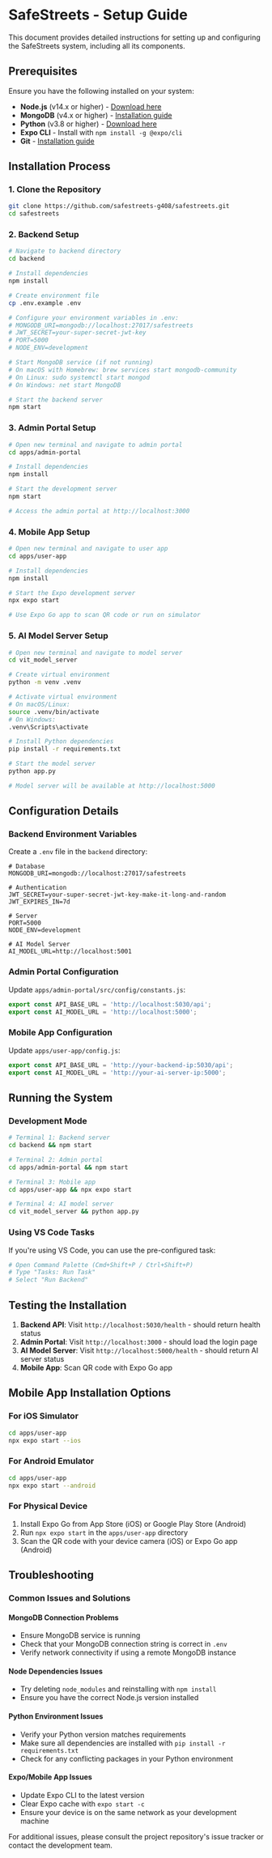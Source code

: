 # SafeStreets - Setup Guide

This document provides detailed instructions for setting up and configuring the SafeStreets system, including all its components.

## Prerequisites

Ensure you have the following installed on your system:

- **Node.js** (v14.x or higher) - [Download here](https://nodejs.org/)
- **MongoDB** (v4.x or higher) - [Installation guide](https://docs.mongodb.com/manual/installation/)
- **Python** (v3.8 or higher) - [Download here](https://python.org/)
- **Expo CLI** - Install with `npm install -g @expo/cli`
- **Git** - [Installation guide](https://git-scm.com/book/en/v2/Getting-Started-Installing-Git)

## Installation Process

### 1. Clone the Repository
```bash
git clone https://github.com/safestreets-g408/safestreets.git
cd safestreets
```

### 2. Backend Setup
```bash
# Navigate to backend directory
cd backend

# Install dependencies
npm install

# Create environment file
cp .env.example .env

# Configure your environment variables in .env:
# MONGODB_URI=mongodb://localhost:27017/safestreets
# JWT_SECRET=your-super-secret-jwt-key
# PORT=5000
# NODE_ENV=development

# Start MongoDB service (if not running)
# On macOS with Homebrew: brew services start mongodb-community
# On Linux: sudo systemctl start mongod
# On Windows: net start MongoDB

# Start the backend server
npm start
```

### 3. Admin Portal Setup
```bash
# Open new terminal and navigate to admin portal
cd apps/admin-portal

# Install dependencies
npm install

# Start the development server
npm start

# Access the admin portal at http://localhost:3000
```

### 4. Mobile App Setup
```bash
# Open new terminal and navigate to user app
cd apps/user-app

# Install dependencies
npm install

# Start the Expo development server
npx expo start

# Use Expo Go app to scan QR code or run on simulator
```

### 5. AI Model Server Setup
```bash
# Open new terminal and navigate to model server
cd vit_model_server

# Create virtual environment
python -m venv .venv

# Activate virtual environment
# On macOS/Linux:
source .venv/bin/activate
# On Windows:
.venv\Scripts\activate

# Install Python dependencies
pip install -r requirements.txt

# Start the model server
python app.py

# Model server will be available at http://localhost:5000
```

## Configuration Details

### Backend Environment Variables
Create a `.env` file in the `backend` directory:

```env
# Database
MONGODB_URI=mongodb://localhost:27017/safestreets

# Authentication
JWT_SECRET=your-super-secret-jwt-key-make-it-long-and-random
JWT_EXPIRES_IN=7d

# Server
PORT=5000
NODE_ENV=development

# AI Model Server
AI_MODEL_URL=http://localhost:5001
```

### Admin Portal Configuration
Update `apps/admin-portal/src/config/constants.js`:

```javascript
export const API_BASE_URL = 'http://localhost:5030/api';
export const AI_MODEL_URL = 'http://localhost:5000';
```

### Mobile App Configuration
Update `apps/user-app/config.js`:

```javascript
export const API_BASE_URL = 'http://your-backend-ip:5030/api';
export const AI_MODEL_URL = 'http://your-ai-server-ip:5000';
```

## Running the System

### Development Mode
```bash
# Terminal 1: Backend server
cd backend && npm start

# Terminal 2: Admin portal
cd apps/admin-portal && npm start

# Terminal 3: Mobile app
cd apps/user-app && npx expo start

# Terminal 4: AI model server
cd vit_model_server && python app.py
```

### Using VS Code Tasks
If you're using VS Code, you can use the pre-configured task:

```bash
# Open Command Palette (Cmd+Shift+P / Ctrl+Shift+P)
# Type "Tasks: Run Task"
# Select "Run Backend"
```

## Testing the Installation

1. **Backend API**: Visit `http://localhost:5030/health` - should return health status
2. **Admin Portal**: Visit `http://localhost:3000` - should load the login page
3. **AI Model Server**: Visit `http://localhost:5000/health` - should return AI server status
4. **Mobile App**: Scan QR code with Expo Go app

## Mobile App Installation Options

### For iOS Simulator
```bash
cd apps/user-app
npx expo start --ios
```

### For Android Emulator
```bash
cd apps/user-app
npx expo start --android
```

### For Physical Device
1. Install Expo Go from App Store (iOS) or Google Play Store (Android)
2. Run `npx expo start` in the `apps/user-app` directory
3. Scan the QR code with your device camera (iOS) or Expo Go app (Android)

## Troubleshooting

### Common Issues and Solutions

#### MongoDB Connection Problems
- Ensure MongoDB service is running
- Check that your MongoDB connection string is correct in `.env`
- Verify network connectivity if using a remote MongoDB instance

#### Node Dependencies Issues
- Try deleting `node_modules` and reinstalling with `npm install`
- Ensure you have the correct Node.js version installed

#### Python Environment Issues
- Verify your Python version matches requirements
- Make sure all dependencies are installed with `pip install -r requirements.txt`
- Check for any conflicting packages in your Python environment

#### Expo/Mobile App Issues
- Update Expo CLI to the latest version
- Clear Expo cache with `expo start -c`
- Ensure your device is on the same network as your development machine

For additional issues, please consult the project repository's issue tracker or contact the development team.
